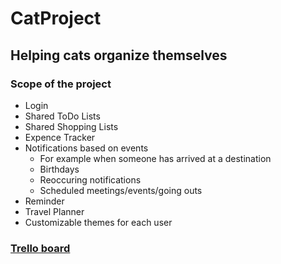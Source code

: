# CatProject
## Helping cats organize themselves
### Scope of the project
* Login
* Shared ToDo Lists
* Shared Shopping Lists
* Expence Tracker
* Notifications based on events
	- For example when someone has arrived at a destination
	- Birthdays
	- Reoccuring notifications
	- Scheduled meetings/events/going outs
* Reminder
* Travel Planner
* Customizable themes for each user

### [Trello board](https://trello.com/b/3KqpvFHp)
